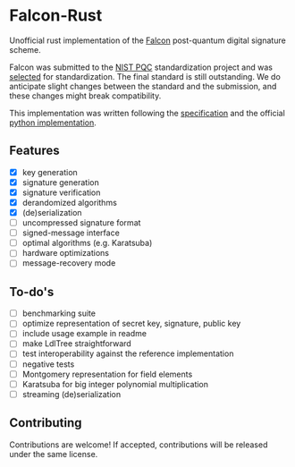 # Falcon-Rust

Unofficial rust implementation of the [Falcon](https://falcon-sign.info/) post-quantum
digital signature scheme.

Falcon was submitted to the [NIST PQC](https://csrc.nist.gov/projects/post-quantum-cryptography)
standardization project and was [selected](https://csrc.nist.gov/Projects/post-quantum-cryptography/selected-algorithms-2022) for 
standardization. The final standard is still outstanding. We do anticipate slight changes
between the standard and the submission, and these changes might break compatibility.

This implementation was written following the [specification](https://falcon-sign.info/falcon.pdf)
and the official [python implementation](https://github.com/tprest/falcon.py).

## Features

 - [x] key generation
 - [x] signature generation
 - [x] signature verification
 - [x] derandomized algorithms
 - [x] (de)serialization
 - [ ] uncompressed signature format
 - [ ] signed-message interface
 - [ ] optimal algorithms (e.g. Karatsuba)
 - [ ] hardware optimizations
 - [ ] message-recovery mode

## To-do's

 - [ ] benchmarking suite
 - [ ] optimize representation of secret key, signature, public key
 - [ ] include usage example in readme
 - [ ] make LdlTree straightforward
 - [ ] test interoperability against the reference implementation
 - [ ] negative tests
 - [ ] Montgomery representation for field elements
 - [ ] Karatsuba for big integer polynomial multiplication
 - [ ] streaming (de)serialization

## Contributing

Contributions are welcome! If accepted, contributions will be released under the same
license.
